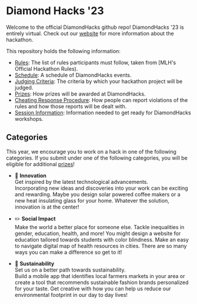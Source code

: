 # Diamond Hacks '23

Welcome to the official DiamondHacks github repo! DiamondHacks '23 is entirely virtual. Check out our [website](https://www.ncsudiamondhacks.com/) for more information about the hackathon.

This repository holds the following information:

- [Rules](Rules.md): The list of rules participants must follow, taken from [MLH's Official Hackathon Rules).
- [Schedule](Schedule.md): A schedule of DiamondHacks events.
- [Judging Criteria](https://github.com/annaowens/DiamondHacks21/blob/master/Judging%20Criteria.md): The criteria by which your hackathon project will be judged.
- [Prizes](Prizes.md): How prizes will be awarded at DiamondHacks.
- [Cheating Response Procedure](Cheating%20Response%20Procedure.md): How people can report violations of the rules and how those reports will be dealt with.
- [Session Information](https://github.com/annaowens/DiamondHacks21/tree/master/Session%20Information): Information needed to get ready for DiamondHacks workshops.

## Categories

This year, we encourage you to work on a hack in one of the following categories. If you submit under one of the following categories, you will be eligible for additional [prizes](Prize%Categories.md)!

* 💛 **Innovation**  
    Get inspired by the latest technological advancements.  
    Incorporating new ideas and discoveries into your work can be exciting and rewarding. Maybe you design solar powered coffee makers or a new heat insulating glass for your home. Whatever the solution, innovation is at the center! 
     
* ✏️ **Social Impact**  
    Make the world a better place for someone else.
    Tackle inequalities in gender, education, health, and more! You might design a website for education tailored towards students with color blindness. Make an easy to navigate digital map of health resources in cities. There are so many ways you can make a difference so get to it!
  
* 🌳 **Sustainability** </br>
    Set us on a better path towards sustainability.  
    Build a mobile app that identifies local farmers markets in your area or create a tool that recommends sustainable fashion brands personalized for your taste. Get creative with how you can help us reduce our environmental footprint in our day to day lives!  
